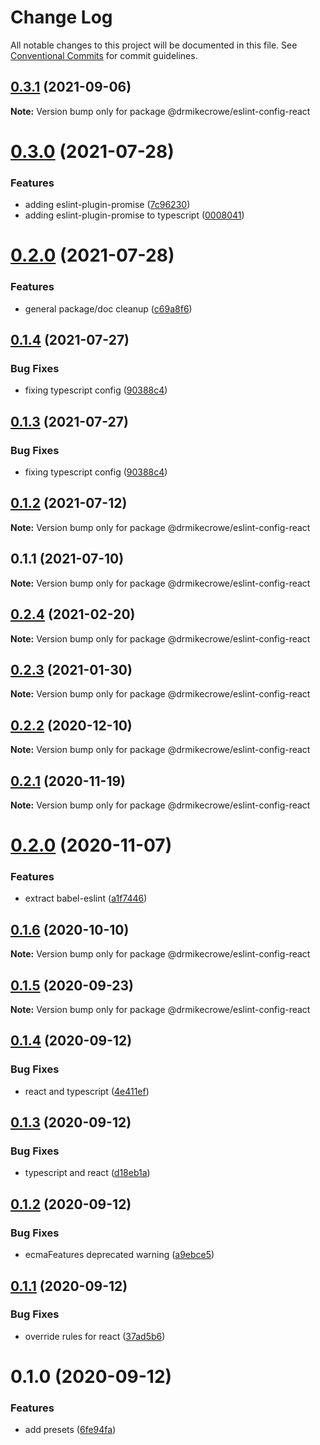 # Change Log

All notable changes to this project will be documented in this file.
See [Conventional Commits](https://conventionalcommits.org) for commit guidelines.

## [0.3.1](https://github.com/drmikecrowe/configs/compare/@drmikecrowe/eslint-config-react@0.3.0...@drmikecrowe/eslint-config-react@0.3.1) (2021-09-06)

**Note:** Version bump only for package @drmikecrowe/eslint-config-react





# [0.3.0](https://github.com/drmikecrowe/configs/compare/@drmikecrowe/eslint-config-react@0.2.0...@drmikecrowe/eslint-config-react@0.3.0) (2021-07-28)


### Features

* adding eslint-plugin-promise ([7c96230](https://github.com/drmikecrowe/configs/commit/7c962303f0943493bdc0e0533aae2aa85fb79c2e))
* adding eslint-plugin-promise to typescript ([0008041](https://github.com/drmikecrowe/configs/commit/000804187fc90abc0789626758f4bfedf8e199d8))





# [0.2.0](https://github.com/drmikecrowe/configs/compare/@drmikecrowe/eslint-config-react@0.1.4...@drmikecrowe/eslint-config-react@0.2.0) (2021-07-28)


### Features

* general package/doc cleanup ([c69a8f6](https://github.com/drmikecrowe/configs/commit/c69a8f60a03531f44d7996955d48d522d9637427))





## [0.1.4](https://github.com/drmikecrowe/configs/compare/@drmikecrowe/eslint-config-react@0.1.2...@drmikecrowe/eslint-config-react@0.1.4) (2021-07-27)

### Bug Fixes

- fixing typescript config ([90388c4](https://github.com/drmikecrowe/configs/commit/90388c4a744ba11070f668e752123d549994c4fb))

## [0.1.3](https://github.com/drmikecrowe/configs/compare/@drmikecrowe/eslint-config-react@0.1.2...@drmikecrowe/eslint-config-react@0.1.3) (2021-07-27)

### Bug Fixes

- fixing typescript config ([90388c4](https://github.com/drmikecrowe/configs/commit/90388c4a744ba11070f668e752123d549994c4fb))

## [0.1.2](https://github.com/drmikecrowe/configs/compare/@drmikecrowe/eslint-config-react@0.1.1...@drmikecrowe/eslint-config-react@0.1.2) (2021-07-12)

**Note:** Version bump only for package @drmikecrowe/eslint-config-react

## 0.1.1 (2021-07-10)

**Note:** Version bump only for package @drmikecrowe/eslint-config-react

## [0.2.4](https://github.com/drmikecrowe/configs/compare/@drmikecrowe/eslint-config-react@0.2.3...@drmikecrowe/eslint-config-react@0.2.4) (2021-02-20)

**Note:** Version bump only for package @drmikecrowe/eslint-config-react

## [0.2.3](https://github.com/drmikecrowe/configs/compare/@drmikecrowe/eslint-config-react@0.2.2...@drmikecrowe/eslint-config-react@0.2.3) (2021-01-30)

**Note:** Version bump only for package @drmikecrowe/eslint-config-react

## [0.2.2](https://github.com/drmikecrowe/configs/compare/@drmikecrowe/eslint-config-react@0.2.1...@drmikecrowe/eslint-config-react@0.2.2) (2020-12-10)

**Note:** Version bump only for package @drmikecrowe/eslint-config-react

## [0.2.1](https://github.com/drmikecrowe/configs/compare/@drmikecrowe/eslint-config-react@0.2.0...@drmikecrowe/eslint-config-react@0.2.1) (2020-11-19)

**Note:** Version bump only for package @drmikecrowe/eslint-config-react

# [0.2.0](https://github.com/drmikecrowe/configs/compare/@drmikecrowe/eslint-config-react@0.1.6...@drmikecrowe/eslint-config-react@0.2.0) (2020-11-07)

### Features

- extract babel-eslint ([a1f7446](https://github.com/drmikecrowe/configs/commit/a1f744685ff7038a72a94a0efe69b28eb27d0a7e))

## [0.1.6](https://github.com/drmikecrowe/configs/compare/@drmikecrowe/eslint-config-react@0.1.5...@drmikecrowe/eslint-config-react@0.1.6) (2020-10-10)

**Note:** Version bump only for package @drmikecrowe/eslint-config-react

## [0.1.5](https://github.com/drmikecrowe/configs/compare/@drmikecrowe/eslint-config-react@0.1.4...@drmikecrowe/eslint-config-react@0.1.5) (2020-09-23)

**Note:** Version bump only for package @drmikecrowe/eslint-config-react

## [0.1.4](https://github.com/drmikecrowe/configs/compare/@drmikecrowe/eslint-config-react@0.1.3...@drmikecrowe/eslint-config-react@0.1.4) (2020-09-12)

### Bug Fixes

- react and typescript ([4e411ef](https://github.com/drmikecrowe/configs/commit/4e411efc81523b47edb95bbf088d271b6eee011f))

## [0.1.3](https://github.com/drmikecrowe/configs/compare/@drmikecrowe/eslint-config-react@0.1.2...@drmikecrowe/eslint-config-react@0.1.3) (2020-09-12)

### Bug Fixes

- typescript and react ([d18eb1a](https://github.com/drmikecrowe/configs/commit/d18eb1a67ab0595372004a00a2acd6dca5c5466e))

## [0.1.2](https://github.com/drmikecrowe/configs/compare/@drmikecrowe/eslint-config-react@0.1.1...@drmikecrowe/eslint-config-react@0.1.2) (2020-09-12)

### Bug Fixes

- ecmaFeatures deprecated warning ([a9ebce5](https://github.com/drmikecrowe/configs/commit/a9ebce5f3c3142a8b137e33405ba35a95b186d0a))

## [0.1.1](https://github.com/drmikecrowe/configs/compare/@drmikecrowe/eslint-config-react@0.1.0...@drmikecrowe/eslint-config-react@0.1.1) (2020-09-12)

### Bug Fixes

- override rules for react ([37ad5b6](https://github.com/drmikecrowe/configs/commit/37ad5b6f8b82d5012cfbc78bdc90fc99d4a76c38))

# 0.1.0 (2020-09-12)

### Features

- add presets ([6fe94fa](https://github.com/drmikecrowe/configs/commit/6fe94fae4ed9d80b18833c9e5a3f51f710ebda43))
